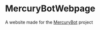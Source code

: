 # MercuryBotWebpage

A website made for the [MercuryBot](https://github.com/5okin/MercuryBot) project